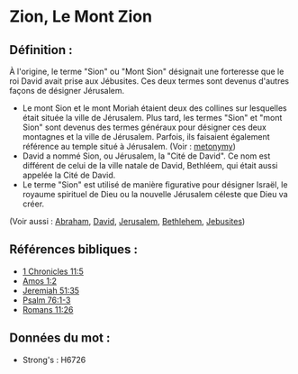 # Zion, Le Mont Zion

## Définition :

À l'origine, le terme "Sion" ou "Mont Sion" désignait une forteresse que le roi David avait prise aux Jébusites. Ces deux termes sont devenus d'autres façons de désigner Jérusalem.

* Le mont Sion et le mont Moriah étaient deux des collines sur lesquelles était située la ville de Jérusalem. Plus tard, les termes "Sion" et "mont Sion" sont devenus des termes généraux pour désigner ces deux montagnes et la ville de Jérusalem. Parfois, ils faisaient également référence au temple situé à Jérusalem. (Voir : [metonymy](rc://en/ta/man/translate/figs-metonymy))
* David a nommé Sion, ou Jérusalem, la "Cité de David". Ce nom est différent de celui de la ville natale de David, Bethléem, qui était aussi appelée la Cité de David.
* Le terme "Sion" est utilisé de manière figurative pour désigner Israël, le royaume spirituel de Dieu ou la nouvelle Jérusalem céleste que Dieu va créer.

(Voir aussi : [Abraham](../names/abraham.md), [David](../names/david.md), [Jerusalem](../names/jerusalem.md), [Bethlehem](../names/bethlehem.md), [Jebusites](../names/jebusites.md))

## Références bibliques :

* [1 Chronicles 11:5](rc://en/tn/help/1ch/11/05)
* [Amos 1:2](rc://en/tn/help/amo/01/02)
* [Jeremiah 51:35](rc://en/tn/help/jer/51/35)
* [Psalm 76:1-3](rc://en/tn/help/psa/076/001)
* [Romans 11:26](rc://en/tn/help/rom/11/26)

## Données du mot :

* Strong's : H6726
